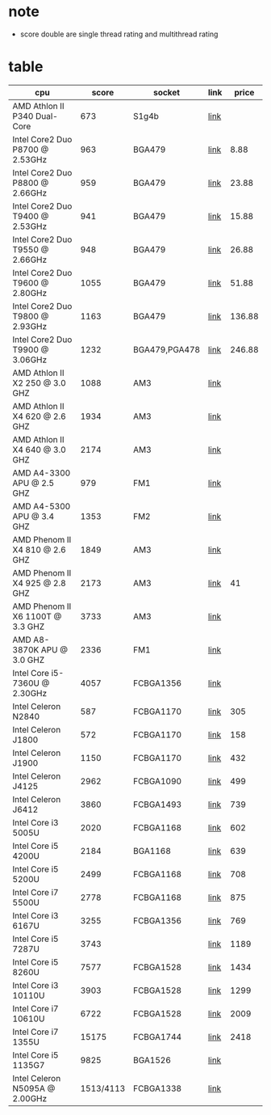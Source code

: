 # note
* score double are single thread rating and multithread rating

# table

| cpu | score | socket | link | price |
|-|-|-|-|-|
| AMD Athlon II P340 Dual-Core | 673  | S1g4b|  [link](https://www.cpubenchmark.net/cpu.php?cpu=AMD+Athlon+II+P340+Dual-Core&id=126) |
| Intel Core2 Duo P8700 @ 2.53GHz | 963 | BGA479 | [link](https://www.cpubenchmark.net/cpu.php?cpu=Intel+Core2+Duo+P8700+%40+2.53GHz&id=975) | 8.88
|  Intel Core2 Duo P8800 @ 2.66GHz | 959 | BGA479 | [link](https://www.cpubenchmark.net/cpu.php?cpu=Intel+Core2+Duo+P8800+%40+2.66GHz&id=976) | 23.88
| Intel Core2 Duo T9400 @ 2.53GHz | 941 | BGA479 | [link](https://www.cpubenchmark.net/cpu.php?cpu=Intel+Core2+Duo+T9400+%40+2.53GHz&id=1009) | 15.88
| Intel Core2 Duo T9550 @ 2.66GHz | 948 | BGA479 | [link](https://www.cpubenchmark.net/cpu.php?cpu=Intel+Core2+Duo+T9550+%40+2.66GHz&id=1011) | 26.88
| Intel Core2 Duo T9600 @ 2.80GHz | 1055 | BGA479 | [link](https://www.cpubenchmark.net/cpu.php?cpu=Intel+Core2+Duo+T9600+%40+2.80GHz&id=1012) | 51.88 
| Intel Core2 Duo T9800 @ 2.93GHz | 1163 | BGA479 | [link](https://www.cpubenchmark.net/cpu.php?cpu=Intel+Core2+Duo+T9800+%40+2.93GHz&id=1013) | 136.88
| Intel Core2 Duo T9900 @ 3.06GHz | 1232 | BGA479,PGA478 | [link](https://www.cpubenchmark.net/cpu.php?cpu=Intel+Core2+Duo+T9900+%40+3.06GHz&id=1014) | 246.88
| AMD Athlon II X2 250 @ 3.0 GHZ | 1088 | AM3 | [link](https://www.cpubenchmark.net/cpu.php?cpu=AMD+Athlon+II+X2+250&id=136)
| AMD Athlon II X4 620 @ 2.6 GHZ | 1934 | AM3 | [link](https://www.cpubenchmark.net/cpu.php?cpu=AMD+Athlon+II+X4+620&id=166)
| AMD Athlon II X4 640 @ 3.0 GHZ | 2174 | AM3 | [link](https://www.cpubenchmark.net/cpu.php?cpu=AMD+Athlon+II+X4+640&id=171)
| AMD A4-3300 APU @ 2.5 GHZ | 979 | FM1 | [link](https://www.cpubenchmark.net/cpu.php?cpu=AMD+A4-3300+APU&id=13)
| AMD A4-5300 APU @ 3.4 GHZ | 1353 | FM2 | [link](https://www.cpubenchmark.net/cpu.php?cpu=AMD+A4-5300+APU&id=1447) 
| AMD Phenom II X4 810 @ 2.6 GHZ | 1849 | AM3 | [link](https://www.cpubenchmark.net/cpu.php?cpu=AMD+Phenom+II+X4+810&id=354)
|  AMD Phenom II X4 925 @ 2.8 GHZ | 2173 | AM3 | [link](https://www.cpubenchmark.net/cpu.php?cpu=AMD+Phenom+II+X4+925&id=366) | 41 |
| AMD Phenom II X6 1100T @ 3.3 GHZ | 3733 | AM3 | [link](https://www.cpubenchmark.net/cpu.php?cpu=AMD+Phenom+II+X6+1100T&id=394) | 
| AMD A8-3870K APU @ 3.0 GHZ | 2336 | FM1 | [link](https://www.cpubenchmark.net/cpu.php?cpu=AMD+A8-3870K+APU&id=39)
| Intel Core i5-7360U @ 2.30GHz | 4057 | FCBGA1356 | [link](https://www.cpubenchmark.net/cpu.php?cpu=Intel+Core+i5-7360U+%40+2.30GHz&id=3036)
| Intel Celeron N2840 | 587 | FCBGA1170 | [link](https://www.cpubenchmark.net/cpu.php?cpu=Intel+Celeron+N2840+%40+2.16GHz&id=2388) | 305
| Intel Celeron J1800 | 572 | FCBGA1170 | [link](https://www.cpubenchmark.net/cpu.php?cpu=Intel+Celeron+J1800+%40+2.41GHz&id=2167) | 158
| Intel Celeron J1900 | 1150 | FCBGA1170 | [link](https://www.cpubenchmark.net/cpu.php?cpu=Intel+Celeron+J1900+%40+1.99GHz&id=2131) | 432
| Intel Celeron J4125 | 2962 | FCBGA1090 | [link](https://www.cpubenchmark.net/cpu.php?cpu=Intel+Celeron+J4125+%40+2.00GHz&id=3667) | 499
| Intel Celeron J6412 | 3860 | FCBGA1493 | [link](https://www.cpubenchmark.net/cpu.php?cpu=Intel+Celeron+J6412+%40+2.00GHz&id=4474) | 739
| Intel Core i3 5005U | 2020 | FCBGA1168 | [link](https://www.cpubenchmark.net/cpu.php?cpu=Intel+Core+i3-5005U+%40+2.00GHz&id=2484) | 602
| Intel Core i5 4200U | 2184 | BGA1168 | [link](https://www.cpubenchmark.net/cpu.php?cpu=Intel+Core+i5-4200U+%40+1.60GHz&id=1947) | 639
| Intel Core i5 5200U | 2499 | FCBGA1168 | [link](https://www.cpubenchmark.net/cpu.php?cpu=Intel+Core+i5-5200U+%40+2.20GHz&id=2440) | 708
| Intel Core i7 5500U | 2778 | FCBGA1168 | [link](https://www.cpubenchmark.net/cpu.php?cpu=Intel+Core+i7-5500U+%40+2.40GHz&id=2470) | 875
| Intel Core i3 6167U | 3255 | FCBGA1356 | [link](https://www.cpubenchmark.net/cpu.php?cpu=Intel+Core+i3-6167U+%40+2.70GHz&id=5179) | 769
| Intel Core i5 7287U | 3743 | | [link](https://www.cpubenchmark.net/cpu.php?id=3272&cpu=Intel+Core+i5-7287U+%40+3.30GHz) | 1189
| Intel Core i5 8260U | 7577 | FCBGA1528 | [link](https://www.cpubenchmark.net/cpu.php?cpu=Intel+Core+i5-8260U+%40+1.60GHz&id=3724) | 1434
| Intel Core i3 10110U | 3903 | FCBGA1528 | [link](https://www.cpubenchmark.net/cpu.php?cpu=Intel+Core+i3-10110U+%40+2.10GHz&id=3573) | 1299
| Intel Core i7 10610U | 6722 | FCBGA1528 | [link](https://www.cpubenchmark.net/cpu.php?cpu=Intel+Core+i7-10610U+%40+1.80GHz&id=3738) | 2009
| Intel Core i7 1355U | 15175 | FCBGA1744 | [link](https://www.cpubenchmark.net/cpu.php?id=5317&cpu=Intel+Core+i7-1355U) | 2418
| Intel Core i5 1135G7 | 9825 | BGA1526 | [link](https://www.cpubenchmark.net/cpu.php?cpu=Intel+Core+i5-1135G7+%40+2.40GHz&id=3830) | 
| Intel Celeron N5095A @ 2.00GHz | 1513/4113 | FCBGA1338 | [link](https://www.cpubenchmark.net/cpu.php?cpu=Intel+Celeron+N5095A+%40+2.00GHz&id=4777) |